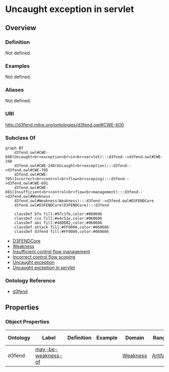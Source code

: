 # Uncaught exception in servlet

## Overview

### Definition
Not defined.

### Examples
Not defined.

### Aliases
Not defined.

### URI
http://d3fend.mitre.org/ontologies/d3fend.owl#CWE-600

### Subclass Of
```mermaid
graph BT
    d3fend.owl#CWE-600(Uncaught<br>exception<br>in<br>servlet):::d3fend-->d3fend.owl#CWE-248
    d3fend.owl#CWE-248(Uncaught<br>exception):::d3fend-->d3fend.owl#CWE-705
    d3fend.owl#CWE-705(Incorrect<br>control<br>flow<br>scoping):::d3fend-->d3fend.owl#CWE-691
    d3fend.owl#CWE-691(Insufficient<br>control<br>flow<br>management):::d3fend-->d3fend.owl#Weakness
    d3fend.owl#Weakness(Weakness):::d3fend-->d3fend.owl#D3FENDCore
    d3fend.owl#D3FENDCore(D3FENDCore):::d3fend
    
    classDef bfo fill:#97c1fb,color:#060606
    classDef cco fill:#e4c51e,color:#060606
    classDef abi fill:#48DD82,color:#060606
    classDef attack fill:#FF0000,color:#060606
    classDef d3fend fill:#FF0000,color:#060606
```

- [D3FENDCore](/docs/ontology/reference/model/D3FENDCore/D3FENDCore.md)
- [Weakness](/docs/ontology/reference/model/D3FENDCore/Weakness/Weakness.md)
- [Insufficient control flow management](/docs/ontology/reference/model/D3FENDCore/Weakness/Insufficient%20control%20flow%20management/Insufficient%20control%20flow%20management.md)
- [Incorrect control flow scoping](/docs/ontology/reference/model/D3FENDCore/Weakness/Insufficient%20control%20flow%20management/Incorrect%20control%20flow%20scoping/Incorrect%20control%20flow%20scoping.md)
- [Uncaught exception](/docs/ontology/reference/model/D3FENDCore/Weakness/Insufficient%20control%20flow%20management/Incorrect%20control%20flow%20scoping/Uncaught%20exception/Uncaught%20exception.md)
- [Uncaught exception in servlet](/docs/ontology/reference/model/D3FENDCore/Weakness/Insufficient%20control%20flow%20management/Incorrect%20control%20flow%20scoping/Uncaught%20exception/Uncaught%20exception%20in%20servlet/Uncaught%20exception%20in%20servlet.md)


### Ontology Reference
- [d3fend](http://d3fend.mitre.org/ontologies/d3fend.owl#)

## Properties
### Object Properties
| Ontology | Label | Definition | Example | Domain | Range | Inverse Of |
|----------|-------|------------|---------|--------|-------|------------|
| d3fend | [may-be-weakness-of](http://d3fend.mitre.org/ontologies/d3fend.owl#may-be-weakness-of) |  |  | [Weakness](/docs/ontology/reference/model/D3FENDCore/Weakness/Weakness.md) | [Artifact](/docs/ontology/reference/model/D3FENDCore/Artifact/Artifact.md) | [may-have-weakness](http://d3fend.mitre.org/ontologies/d3fend.owl#may-have-weakness) |

